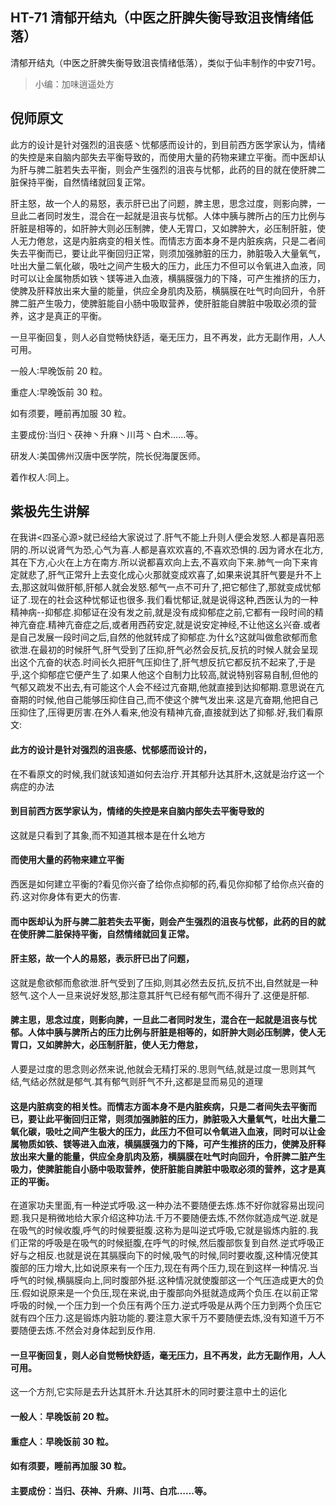 ## HT-71 清郁开结丸（中医之肝脾失衡导致沮丧情绪低落）

清郁开结丸（中医之肝脾失衡导致沮丧情绪低落），类似于仙丰制作的中安71号。

> 小编：加味逍遥处方

## 倪师原文

此方的设计是针对强烈的沮丧感丶忧郁感而设计的，到目前西方医学家认为，情绪的失控是来自脑内部失去平衡导致的，而使用大量的药物来建立平衡。而中医却认为肝与脾二脏若失去平衡，则会产生强烈的沮丧与忧郁，此药的目的就在使肝脾二脏保持平衡，自然情绪就回复正常。
 
肝主怒，故一个人的易怒，表示肝已出了问题，脾主思，思念过度，则影向脾，一旦此二者同时发生，混合在一起就是沮丧与忧郁。人体中胰与脾所占的压力比例与肝脏是相等的，如肝肿大则必压制脾，使人无胃口，又如脾肿大，必压制肝脏，使人无力倦怠，这是内脏病变的相关性。而情志方面本身不是内脏疾病，只是二者间失去平衡而已，要让此平衡回归正常，则须加强肺脏的压力，肺脏吸入大量氧气，吐出大量二氧化碳，吸吐之间产生极大的压力，此压力不但可以令氧进入血液，同时可以让金属物质如铁丶镁等进入血液，横膈膜强力的下降，可产生推挤的压力，使脾及肝释放出来大量的能量，供应全身肌肉及筋，横膈膜在吐气时向回升，令肝脾二脏产生吸力，使脾脏能自小肠中吸取营养，使肝脏能自脾脏中吸取必须的营养，这才是真正的平衡。

一旦平衡回复，则人必自觉畅快舒适，毫无压力，且不再发，此方无副作用，人人可用。

一般人∶早晚饭前 20 粒。

重症人∶早晚饭前 30 粒。

如有须要，睡前再加服 30 粒。

主要成份∶当归丶茯神丶升麻丶川芎丶白术……等。

研发人∶美国佛州汉唐中医学院，院长倪海厦医师。

着作权人∶同上。

## 紫极先生讲解

在我讲<四圣心源>就已经给大家说过了.肝气不能上升则人便会发怒.人都是喜阳恶阴的.所以说肾气为恐,心气为喜.人都是喜欢欢喜的,不喜欢恐惧的.因为肾水在北方,其在下方,心火在上方在南方.所以说都喜欢向上去,不喜欢向下来.肺气一向下来肯定就悲了,肝气正常升上去变化成心火那就变成欢喜了,如果来说其肝气要是升不上去,那这就叫做肝郁,肝郁人就会发怒.郁气一点不可升了,把它郁住了,那就变成忧郁证了.现在的社会这种忧郁证也很多.我们看忧郁证,就是说得这种,西医认为的一种精神病--抑郁症.抑郁证在没有发之前,就是没有成抑郁症之前,它都有一段时间的精神亢奋症.精神亢奋症之后,或者用西药安定,就是说安定神经,不让他这幺兴奋.或者是自己发展一段时间之后,自然的他就转成了抑郁症.为什幺?这就叫做愈欲郁而愈欲泄.在最初的时候肝气,肝气受到了压抑,肝气必然会反抗,反抗的时候人就会呈现出这个亢奋的状态.时间长久把肝气压抑住了,肝气想反抗它都反抗不起来了,于是乎,这个抑郁症它便产生了.如果人他这个自制力比较高,就说特别容易自制,但他的气郁又疏发不出去,有可能这个人会不经过亢奋期,他就直接到达抑郁期.意思说在亢奋期的时候,他自己能够压抑住自己,而不使这个脾气发出来.这是亢奋期,他把自己压抑住了,压得更厉害.在外人看来,他没有精神亢奋,直接就到达了抑郁.好,我们看原文:

#### 此方的设计是针对强烈的沮丧感、忧郁感而设计的，

在不看原文的时候,我们就该知道如何去治疗.开其郁升达其肝木,这就是治疗这一个病症的办法

#### 到目前西方医学家认为，情绪的失控是来自脑内部失去平衡导致的

这就是只看到了其象,而不知道其根本是在什幺地方

#### 而使用大量的药物来建立平衡

西医是如何建立平衡的?看见你兴奋了给你点抑郁的药,看见你抑郁了给你点兴奋的药.这对你身体有更大的伤害.

#### 而中医却认为肝与脾二脏若失去平衡，则会产生强烈的沮丧与忧郁，此药的目的就在使肝脾二脏保持平衡，自然情绪就回复正常。

#### 肝主怒，故一个人的易怒，表示肝已出了问题，

这就是愈欲郁而愈欲泄.肝气受到了压抑,则其必然去反抗,反抗不出,自然就是一种怒气.这个人一旦来说好发怒,那注意其肝气已经有郁气而不得升了.这便是肝郁.

#### 脾主思，思念过度，则影向脾，一旦此二者同时发生，混合在一起就是沮丧与忧郁。人体中胰与脾所占的压力比例与肝脏是相等的，如肝肿大则必压制脾，使人无胃口，又如脾肿大，必压制肝脏，使人无力倦怠，

人要是过度的思念则必然来说,他就会无精打采的.思则气结,就是过度一思则其气结,气结必然就是郁气.其有郁气则肝气不升,这都是显而易见的道理

#### 这是内脏病变的相关性。而情志方面本身不是内脏疾病，只是二者间失去平衡而已，要让此平衡回归正常，则须加强肺脏的压力，肺脏吸入大量氧气，吐出大量二氧化碳，吸吐之间产生极大的压力，此压力不但可以令氧进入血液，同时可以让金属物质如铁、镁等进入血液，横膈膜强力的下降，可产生推挤的压力，使脾及肝释放出来大量的能量，供应全身肌肉及筋，横膈膜在吐气时向回升，令肝脾二脏产生吸力，使脾脏能自小肠中吸取营养，使肝脏能自脾脏中吸取必须的营养，这才是真正的平衡。

在道家功夫里面,有一种逆式呼吸.这一种办法不要随便去炼.炼不好你就容易出现问题.我只是稍微地给大家介绍这种功法.千万不要随便去炼,不然你就造成气逆.就是在吸气的时候收腹,呼气的时候要挺腹.这称为是叫逆式呼吸,它就是锻炼内脏的.我们正常的呼吸是在吸气的时候挺腹,在呼气的时候,然后腹部恢复到自然.逆式呼吸正好与之相反.也就是说在其膈膜向下的时候,吸气的时候,同时要收腹,这种情况使其腹部的压力增大,比如说原来有一个压力,现在有两个压力,现在到这样一种情况.当呼气的时候,横膈膜向上,同时腹部外挺.这种情况就使腹部这一个气压造成更大的负压.假如说原来是一个负压,现在来说,由于腹部向外挺就造成两个负压.在以前正常呼吸的时候,一个压力到一个负压有两个压力.逆式呼吸是从两个压力到两个负压它就有四个压力.这是锻炼内脏功能的.要注意大家千万不要随便去炼,没有知道千万不要随便去炼.不然会对身体起到反作用.

#### 一旦平衡回复，则人必自觉畅快舒适，毫无压力，且不再发，此方无副作用，人人可用。

这一个方剂,它实际是去升达其肝木.升达其肝木的同时要注意中土的运化

#### 一般人︰早晚饭前 20 粒。

#### 重症人︰早晚饭前 30 粒。

#### 如有须要，睡前再加服 30 粒。

#### 主要成份︰当归、茯神、升麻、川芎、白朮……等。

